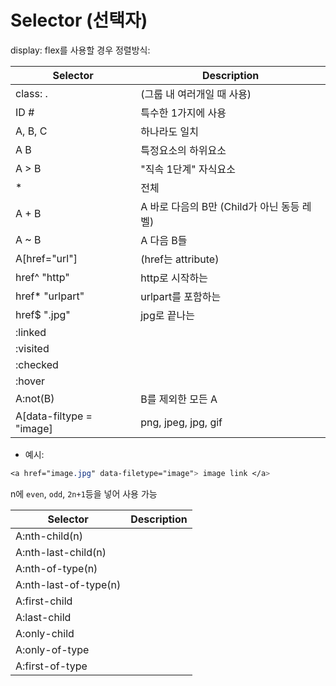 # Selector (선택자)

display: flex를 사용할 경우 정렬방식:

| Selector | Description |
|---|---|
| class: . | (그룹 내 여러개일 때 사용)|
| ID # | 특수한 1가지에 사용 |
| A, B, C | 하나라도 일치 |
| A B | 특정요소의 하위요소 |
| A > B | "직속 1단계" 자식요소 |
| * | 전체 |
| A + B | A 바로 다음의 B만 (Child가 아닌 동등 레벨) |
| A ~ B | A 다음 B들 |
| A[href="url"] | (href는 attribute) |
| href^ "http" | http로 시작하는 |
| href* "urlpart" | urlpart를 포함하는 |
| href$ ".jpg" | jpg로 끝나는 |
| :linked | |  
| :visited | | 
| :checked | | 
| :hover | | 
| A:not(B) | B를 제외한 모든 A |
| A[data-filtype = "image] | png, jpeg, jpg, gif |


* 예시:
```css
<a href="image.jpg" data-filetype="image"> image link </a>
```

n에 `even`, `odd`, `2n+1`등을 넣어 사용 가능

| Selector | Description |
|---|---|
| A:nth-child(n) |  |
| A:nth-last-child(n) |  |
| A:nth-of-type(n) |  |
| A:nth-last-of-type(n) |  |
| A:first-child |  |
| A:last-child |  |
| A:only-child |  |
| A:only-of-type |  |
| A:first-of-type |  |



